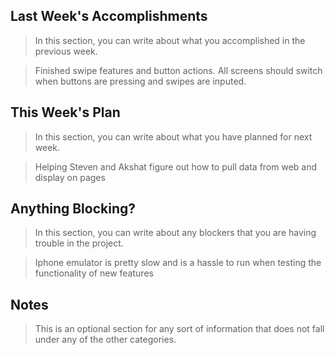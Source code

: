 ## Last Week's Accomplishments

> In this section, you can write about what you accomplished in the previous week.

> Finished swipe features and button actions. All screens should switch when buttons are pressing and swipes are inputed.

## This Week's Plan

> In this section, you can write about what you have planned for next week.

> Helping Steven and Akshat figure out how to pull data from web and display on pages

## Anything Blocking?

> In this section, you can write about any blockers that you are having trouble in the project.

> Iphone emulator is pretty slow and is a hassle to run when testing the functionality of new features

## Notes

> This is an optional section for any sort of information that does not fall under any of the other categories.

